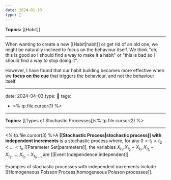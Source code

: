```yaml
---
date: 2024-01-10
type: 🧠
---
```


**Topics:** [[Habit]]

---

When wanting to create a new [[Habit|habit]] or get rid of an old one, we might be naturally inclined to focus on the behaviour itself. We think "oh, this is good so I should find a way to make it a habit" or "this is bad so I should find a way to stop doing it".

However, I have found that our habit building becomes more effective when we **focus on the cue** that triggers the behaviour, and not the behaviour itself. 


---
date: 2024-04-03
type: 🧠
tags:
  - <% tp.file.cursor(1) %>
---

**Topics:** [[Types of Stochastic Processes]]<% tp.file.cursor(2) %>

---

<% tp.file.cursor(3) %>A **[[Stochastic Process|stochastic process]] with independent increments** is a stochastic process where, for any $0 < t_{1} < t_{2} < \dots < t_{n}$ [[Parameter Set|parameters]], the variables $X_{t_{1}}, X_{t_{2}} - X_{t_{1}}, X_{t_{3}} - X_{t_{2}}, \dots , X_{t_{n}} - X_{t_{n-1}}$ are [[Event Independence|independent]].

Examples of stochastic processes with independent increments include [[Homogeneous Poisson Process|homogeneous Poisson processes]]. 
